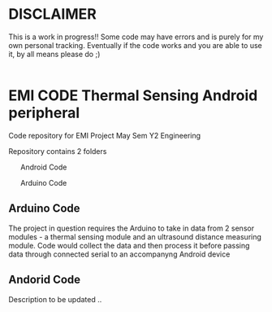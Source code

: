 # DISCLAIMER
This is a work in progress!! Some code may have errors and is purely for my own personal tracking. Eventually if the code works and you are able to use it, by all means please do ;)<br><br>
# EMI CODE Thermal Sensing Android peripheral
 Code repository for EMI Project May Sem Y2 Engineering<br>

Repository contains 2 folders
<ol>Android Code</ol>
<ol>Arduino Code</ol>

## Arduino Code
The project in question requires the Arduino to take in data from 2 sensor modules - a thermal sensing module and an ultrasound distance measuring module. Code would collect the data and then process it before passing data through connected serial to an accompanyng Android device <br>

## Andorid Code
Description to be updated .. 
